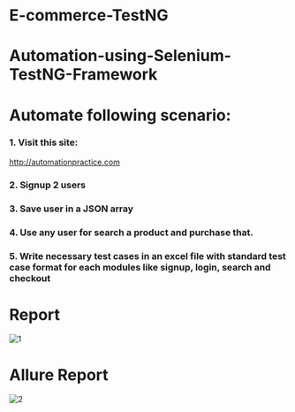 # E-commerce-TestNG

# Automation-using-Selenium-TestNG-Framework

# Automate following scenario:
### 1. Visit this site:
http://automationpractice.com

### 2. Signup 2 users
### 3. Save user in a JSON array
### 4. Use any user for search a product and purchase that.
### 5. Write necessary test cases in an excel file with standard test case format for each modules like signup, login, search and checkout

# Report
![1](https://user-images.githubusercontent.com/48611059/185998076-0d73191e-decf-4efd-8c01-12c46cfe3cad.PNG)

# Allure Report
![2](https://user-images.githubusercontent.com/48611059/185998470-2cfb07cf-919b-4d3c-be13-805b08bface2.PNG)
